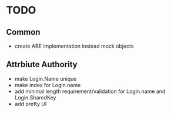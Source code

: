# TODO
## Common
- create ABE implementation instead mock objects
## Attrbiute Authority
- make Login.Name unique
- make index for Login.name
- add minimal length requirement/validation for Login.name and Login.SharedKey
- add pretty UI
